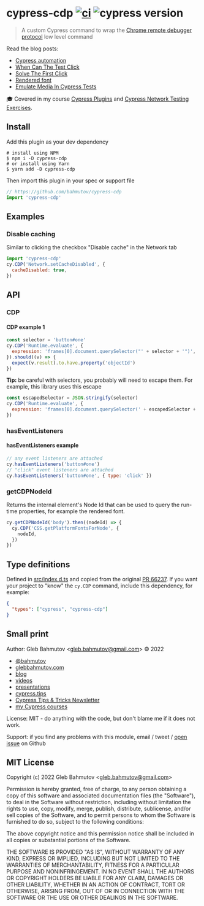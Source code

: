 # cypress-cdp [![ci](https://github.com/bahmutov/cypress-cdp/actions/workflows/ci.yml/badge.svg?branch=main&event=push)](https://github.com/bahmutov/cypress-cdp/actions/workflows/ci.yml) ![cypress version](https://img.shields.io/badge/cypress-13.7.1-brightgreen)

> A custom Cypress command to wrap the [Chrome remote debugger protocol](https://chromedevtools.github.io/devtools-protocol/) low level command

Read the blog posts:

- [Cypress automation](https://glebbahmutov.com/blog/cypress-automation/)
- [When Can The Test Click](https://glebbahmutov.com/blog/when-can-the-test-click/)
- [Solve The First Click](https://glebbahmutov.com/blog/solve-the-first-click/)
- [Rendered font](https://glebbahmutov.com/blog/rendered-font/)
- [Emulate Media In Cypress Tests](https://glebbahmutov.com/blog/cypress-emulate-media/)

🎓 Covered in my course [Cypress Plugins](https://cypress.tips/courses/cypress-plugins) and [Cypress Network Testing Exercises](https://cypress.tips/courses/network-testing).

## Install

Add this plugin as your dev dependency

```
# install using NPM
$ npm i -D cypress-cdp
# or install using Yarn
$ yarn add -D cypress-cdp
```

Then import this plugin in your spec or support file

```js
// https://github.com/bahmutov/cypress-cdp
import 'cypress-cdp'
```

## Examples

### Disable caching

Similar to clicking the checkbox "Disable cache" in the Network tab

```js
import 'cypress-cdp'
cy.CDP('Network.setCacheDisabled', {
  cacheDisabled: true,
})
```

## API

### CDP

#### CDP example 1

```js
const selector = 'button#one'
cy.CDP('Runtime.evaluate', {
  expression: 'frames[0].document.querySelector("' + selector + '")',
}).should((v) => {
  expect(v.result).to.have.property('objectId')
})
```

**Tip:** be careful with selectors, you probably will need to escape them. For example, this library uses this escape

```js
const escapedSelector = JSON.stringify(selector)
cy.CDP('Runtime.evaluate', {
  expression: 'frames[0].document.querySelector(' + escapedSelector + ')',
})
```

### hasEventListeners

#### hasEventListeners example

```js
// any event listeners are attached
cy.hasEventListeners('button#one')
// "click" event listeners are attached
cy.hasEventListeners('button#one', { type: 'click' })
```

### getCDPNodeId

Returns the internal element's Node Id that can be used to query the run-time properties, for example the rendered font.

```js
cy.getCDPNodeId('body').then((nodeId) => {
  cy.CDP('CSS.getPlatformFontsForNode', {
    nodeId,
  })
})
```

## Type definitions

Defined in [src/index.d.ts](./src/index.d.ts) and copied from the original [PR 66237](https://github.com/DefinitelyTyped/DefinitelyTyped/pull/66237). If you want your project to "know" the `cy.CDP` command, include this dependency, for example:

```json
{
  "types": ["cypress", "cypress-cdp"]
}
```

## Small print

Author: Gleb Bahmutov &lt;gleb.bahmutov@gmail.com&gt; &copy; 2022

- [@bahmutov](https://twitter.com/bahmutov)
- [glebbahmutov.com](https://glebbahmutov.com)
- [blog](https://glebbahmutov.com/blog)
- [videos](https://www.youtube.com/glebbahmutov)
- [presentations](https://slides.com/bahmutov)
- [cypress.tips](https://cypress.tips)
- [Cypress Tips & Tricks Newsletter](https://cypresstips.substack.com/)
- [my Cypress courses](https://cypress.tips/courses)

License: MIT - do anything with the code, but don't blame me if it does not work.

Support: if you find any problems with this module, email / tweet /
[open issue](https://github.com/bahmutov/cypress-cdp/issues) on Github

## MIT License

Copyright (c) 2022 Gleb Bahmutov &lt;gleb.bahmutov@gmail.com&gt;

Permission is hereby granted, free of charge, to any person
obtaining a copy of this software and associated documentation
files (the "Software"), to deal in the Software without
restriction, including without limitation the rights to use,
copy, modify, merge, publish, distribute, sublicense, and/or sell
copies of the Software, and to permit persons to whom the
Software is furnished to do so, subject to the following
conditions:

The above copyright notice and this permission notice shall be
included in all copies or substantial portions of the Software.

THE SOFTWARE IS PROVIDED "AS IS", WITHOUT WARRANTY OF ANY KIND,
EXPRESS OR IMPLIED, INCLUDING BUT NOT LIMITED TO THE WARRANTIES
OF MERCHANTABILITY, FITNESS FOR A PARTICULAR PURPOSE AND
NONINFRINGEMENT. IN NO EVENT SHALL THE AUTHORS OR COPYRIGHT
HOLDERS BE LIABLE FOR ANY CLAIM, DAMAGES OR OTHER LIABILITY,
WHETHER IN AN ACTION OF CONTRACT, TORT OR OTHERWISE, ARISING
FROM, OUT OF OR IN CONNECTION WITH THE SOFTWARE OR THE USE OR
OTHER DEALINGS IN THE SOFTWARE.
